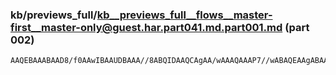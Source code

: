 ### kb/previews_full/kb__previews_full__flows__master-first__master-only@guest.har.part041.md.part001.md (part 002)

```md
AAQEBAAABAAD8/f0AAwIBAAUDBAAA//8ABQIDAAQCAgAA/wAAAQAAAP7//wABAQEAAgABAAICAQAAAAEA/gD+AAAAAQAA
```

```
